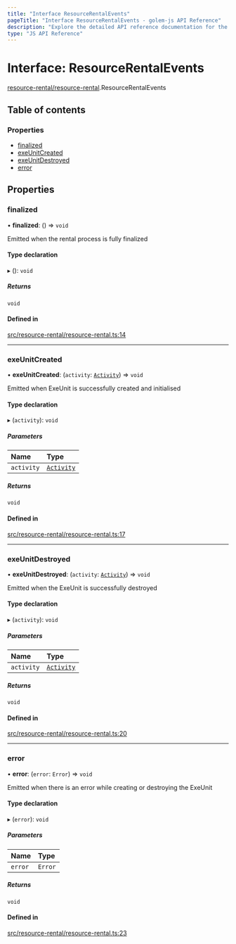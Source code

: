 ```yaml
---
title: "Interface ResourceRentalEvents"
pageTitle: "Interface ResourceRentalEvents - golem-js API Reference"
description: "Explore the detailed API reference documentation for the Interface ResourceRentalEvents within the golem-js SDK for the Golem Network."
type: "JS API Reference"
---
```

# Interface: ResourceRentalEvents

[resource-rental/resource-rental](../modules/resource_rental_resource_rental).ResourceRentalEvents

## Table of contents

### Properties

- [finalized](resource_rental_resource_rental.ResourceRentalEvents#finalized)
- [exeUnitCreated](resource_rental_resource_rental.ResourceRentalEvents#exeunitcreated)
- [exeUnitDestroyed](resource_rental_resource_rental.ResourceRentalEvents#exeunitdestroyed)
- [error](resource_rental_resource_rental.ResourceRentalEvents#error)

## Properties

### finalized

• **finalized**: () => `void`

Emitted when the rental process is fully finalized

#### Type declaration

▸ (): `void`

##### Returns

`void`

#### Defined in

[src/resource-rental/resource-rental.ts:14](https://github.com/golemfactory/golem-js/blob/ed1cf1df/src/resource-rental/resource-rental.ts#L14)

___

### exeUnitCreated

• **exeUnitCreated**: (`activity`: [`Activity`](../classes/activity_activity.Activity)) => `void`

Emitted when ExeUnit is successfully created and initialised

#### Type declaration

▸ (`activity`): `void`

##### Parameters

| Name | Type |
| :------ | :------ |
| `activity` | [`Activity`](../classes/activity_activity.Activity) |

##### Returns

`void`

#### Defined in

[src/resource-rental/resource-rental.ts:17](https://github.com/golemfactory/golem-js/blob/ed1cf1df/src/resource-rental/resource-rental.ts#L17)

___

### exeUnitDestroyed

• **exeUnitDestroyed**: (`activity`: [`Activity`](../classes/activity_activity.Activity)) => `void`

Emitted when the ExeUnit is successfully destroyed

#### Type declaration

▸ (`activity`): `void`

##### Parameters

| Name | Type |
| :------ | :------ |
| `activity` | [`Activity`](../classes/activity_activity.Activity) |

##### Returns

`void`

#### Defined in

[src/resource-rental/resource-rental.ts:20](https://github.com/golemfactory/golem-js/blob/ed1cf1df/src/resource-rental/resource-rental.ts#L20)

___

### error

• **error**: (`error`: `Error`) => `void`

Emitted when there is an error while creating or destroying the ExeUnit

#### Type declaration

▸ (`error`): `void`

##### Parameters

| Name | Type |
| :------ | :------ |
| `error` | `Error` |

##### Returns

`void`

#### Defined in

[src/resource-rental/resource-rental.ts:23](https://github.com/golemfactory/golem-js/blob/ed1cf1df/src/resource-rental/resource-rental.ts#L23)
